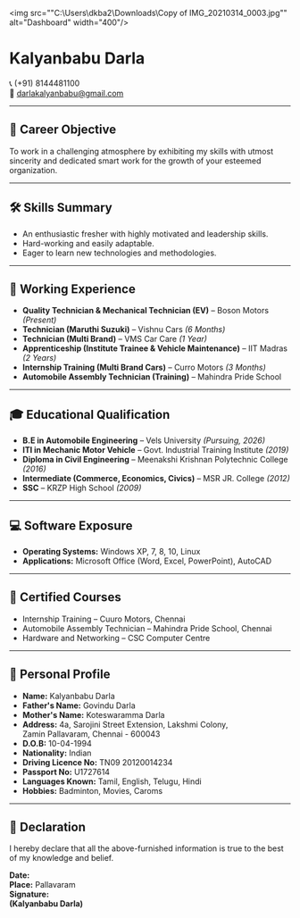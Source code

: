  <img src=""C:\Users\dkba2\Downloads\Copy of IMG_20210314_0003.jpg"" alt="Dashboard" width="400"/>

# Kalyanbabu Darla

📞 (+91) 8144481100  
📧 darlakalyanbabu@gmail.com  

---

## 🎯 Career Objective
To work in a challenging atmosphere by exhibiting my skills with utmost sincerity and dedicated smart work for the growth of your esteemed organization.

---

## 🛠️ Skills Summary
- An enthusiastic fresher with highly motivated and leadership skills.  
- Hard-working and easily adaptable.  
- Eager to learn new technologies and methodologies.

---

## 🧰 Working Experience
- **Quality Technician & Mechanical Technician (EV)** – Boson Motors *(Present)*  
- **Technician (Maruthi Suzuki)** – Vishnu Cars *(6 Months)*  
- **Technician (Multi Brand)** – VMS Car Care *(1 Year)*  
- **Apprenticeship (Institute Trainee & Vehicle Maintenance)** – IIT Madras *(2 Years)*  
- **Internship Training (Multi Brand Cars)** – Curro Motors *(3 Months)*  
- **Automobile Assembly Technician (Training)** – Mahindra Pride School

---

## 🎓 Educational Qualification
- **B.E in Automobile Engineering** – Vels University *(Pursuing, 2026)*  
- **ITI in Mechanic Motor Vehicle** – Govt. Industrial Training Institute *(2019)*  
- **Diploma in Civil Engineering** – Meenakshi Krishnan Polytechnic College *(2016)*  
- **Intermediate (Commerce, Economics, Civics)** – MSR JR. College *(2012)*  
- **SSC** – KRZP High School *(2009)*

---

## 💻 Software Exposure
- **Operating Systems:** Windows XP, 7, 8, 10, Linux  
- **Applications:** Microsoft Office (Word, Excel, PowerPoint), AutoCAD

---

## 🏅 Certified Courses
- Internship Training – Cuuro Motors, Chennai  
- Automobile Assembly Technician – Mahindra Pride School, Chennai  
- Hardware and Networking – CSC Computer Centre

---

## 👤 Personal Profile
- **Name:** Kalyanbabu Darla  
- **Father's Name:** Govindu Darla  
- **Mother's Name:** Koteswaramma Darla  
- **Address:** 4a, Sarojini Street Extension, Lakshmi Colony,  
  Zamin Pallavaram, Chennai - 600043  
- **D.O.B:** 10-04-1994  
- **Nationality:** Indian  
- **Driving Licence No:** TN09 20120014234  
- **Passport No:** U1727614  
- **Languages Known:** Tamil, English, Telugu, Hindi  
- **Hobbies:** Badminton, Movies, Caroms

---

## 📜 Declaration
I hereby declare that all the above-furnished information is true to the best of my knowledge and belief.

**Date:**  
**Place:** Pallavaram  
**Signature:**  
**(Kalyanbabu Darla)**
